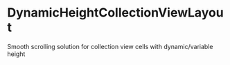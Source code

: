 # DynamicHeightCollectionViewLayout
Smooth scrolling solution for collection view cells with dynamic/variable height
